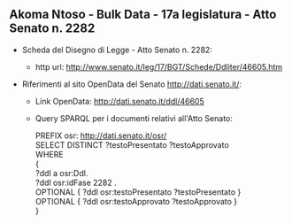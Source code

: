 ## Akoma Ntoso - Bulk Data - 17a legislatura - Atto Senato n. 2282 ##

* Scheda del Disegno di Legge - Atto Senato n. 2282:
	* http url: http://www.senato.it/leg/17/BGT/Schede/Ddliter/46605.htm

* Riferimenti al sito OpenData del Senato http://dati.senato.it/:
	* Link OpenData: http://dati.senato.it/ddl/46605
	* Query SPARQL per i documenti relativi all'Atto Senato:

        PREFIX osr: <http://dati.senato.it/osr/>  
		SELECT DISTINCT ?testoPresentato ?testoApprovato  
		WHERE  
		{  
		    ?ddl a osr:Ddl.  
		    ?ddl osr:idFase 2282 .  
		    OPTIONAL { ?ddl osr:testoPresentato ?testoPresentato }  
		    OPTIONAL { ?ddl osr:testoApprovato ?testoApprovato }  
		}
		